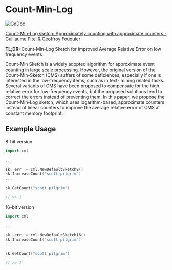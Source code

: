 # Count-Min-Log
[![GoDoc](https://godoc.org/github.com/seiflotfy/count-min-log?status.svg)](https://godoc.org/github.com/seiflotfy/count-min-log)

[Count-Min-Log sketch: Approximately counting with approximate counters - Guillaume Pitel & Geoffroy Fouquier](http://iswag-symposium.org/2015/pdfs/shortpaper1.pdf)

<b>TL;DR:</b> Count-Min-Log Sketch for improved Average Relative Error on low frequency events

Count-Min Sketch is a widely adopted algorithm for approximate event counting in large scale processing. However, the original version of the Count-Min-Sketch (CMS) suffers of some deficiences, especially if one is interested in the low-frequency items, such as in text- mining related tasks. Several variants of CMS have been proposed to compensate for the high relative error for low-frequency events, but the proposed solutions tend to correct the errors instead of preventing them. In this paper, we propose the Count-Min-Log sketch, which uses logarithm-based, approximate counters instead of linear counters to improve the average relative error of CMS at constant memory footprint.

## Example Usage

8-bit version

```go
import cml

...

sk, err := cml.NewDefaultSketch8()
sk.IncreaseCount("scott pilgrim")
...

sk.GetCount("scott pilgrim")

// >> 1

```

16-bit version

```go
import cml

...

sk, err := cml.NewDefaultSketch16()
sk.IncreaseCount("scott pilgrim")
...

sk.GetCount("scott pilgrim")

// >> 1

```
